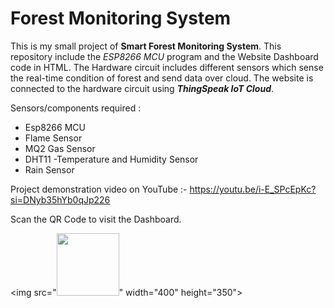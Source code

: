 # Forest Monitoring System

This is my small project of **Smart Forest Monitoring System**. This repository include the _ESP8266 MCU_ program and the  Website Dashboard code in HTML. The Hardware circuit includes different sensors which sense the real-time condition of forest and send data over cloud. The website is connected to the hardware circuit using **_ThingSpeak IoT Cloud_**.

Sensors/components required :
* Esp8266 MCU
* Flame Sensor
* MQ2 Gas Sensor
* DHT11 -Temperature and Humidity Sensor
* Rain Sensor

Project demonstration video on YouTube :-
https://youtu.be/i-E_SPcEpKc?si=DNyb35hYb0qJp226

Scan the QR Code to visit the Dashboard.

<img src="<img src="https://your-image-url.type" width="100" height="100">" width="400" height="350">

